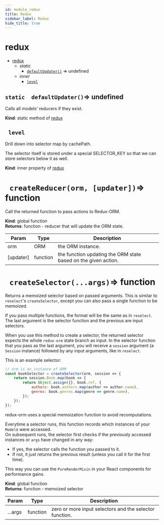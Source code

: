 ```yaml
---
id: module_redux
title: Redux
sidebar_label: Redux
hide_title: true
---
```


<a name="module:redux"></a>

#  redux


* [redux](#.redux)
    * _static_
        * [`defaultUpdater()`](#redux.defaultUpdater) ⇒ undefined
    * _inner_
        * [`level`](#redux.level)


<a name="module:redux.defaultUpdater"></a>

## `static  defaultUpdater()`⇒ undefined 

Calls all models' reducers if they exist.

**Kind**: static method of [redux](#.redux)  

<a name="module:redux~level"></a>

## ` level`

Drill down into selector map by cachePath.

The selector itself is stored under a special SELECTOR_KEY
so that we can store selectors below it as well.

**Kind**: inner property of [redux](#.redux)  

<a name="createReducer"></a>

# ` createReducer(orm, [updater])`⇒ function 

Call the returned function to pass actions to Redux-ORM.

**Kind**: global function  
**Returns**: function - reducer that will update the ORM state.  

| Param | Type | Description |
| --- | --- | --- |
| orm | ORM | the ORM instance. |
| [updater] | function | the function updating the ORM state based on the given action. |


<a name="createSelector"></a>

# ` createSelector(...args)`⇒ function 

Returns a memoized selector based on passed arguments.
This is similar to `reselect`'s `createSelector`,
except you can also pass a single function to be memoized.

If you pass multiple functions, the format will be the
same as in `reselect`. The last argument is the selector
function and the previous are input selectors.

When you use this method to create a selector, the returned selector
expects the whole `redux-orm` state branch as input. In the selector
function that you pass as the last argument, you will receive a
`session` argument (a `Session` instance) followed by any
input arguments, like in `reselect`.

This is an example selector:

```javascript
// orm is an instance of ORM
const bookSelector = createSelector(orm, session => {
    return session.Book.map(book => {
        return Object.assign({}, book.ref, {
            authors: book.authors.map(author => author.name),
            genres: book.genres.map(genre => genre.name),
        });
    });
});
```

redux-orm uses a special memoization function to avoid recomputations.

Everytime a selector runs, this function records which instances
of your `Model`s were accessed.<br>
On subsequent runs, the selector first checks if the previously
accessed instances or `args` have changed in any way:
<ul>
    <li>If yes, the selector calls the function you passed to it.</li>
    <li>If not, it just returns the previous result
        (unless you call it for the first time).</li>
</ul>

This way you can use the `PureRenderMixin` in your React components
for performance gains.

**Kind**: global function  
**Returns**: function - memoized selector  

| Param | Type | Description |
| --- | --- | --- |
| ...args | function | zero or more input selectors                              and the selector function. |


